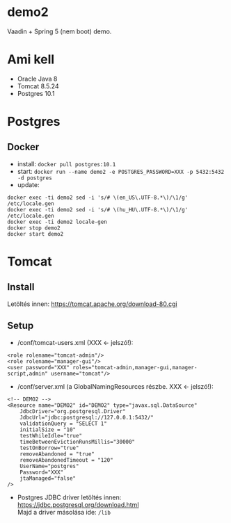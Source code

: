 demo2
==============

Vaadin + Spring 5 (nem boot) demo.

Ami kell
========
- Oracle Java 8
- Tomcat 8.5.24
- Postgres 10.1

Postgres
========

Docker
------
- install: ```docker pull postgres:10.1```
- start: ```docker run --name demo2 -e POSTGRES_PASSWORD=XXX -p 5432:5432 -d postgres```
- update:
```
docker exec -ti demo2 sed -i 's/# \(en_US\.UTF-8.*\)/\1/g' /etc/locale.gen
docker exec -ti demo2 sed -i 's/# \(hu_HU\.UTF-8.*\)/\1/g' /etc/locale.gen
docker exec -ti demo2 locale-gen
docker stop demo2
docker start demo2
```

Tomcat
======

Install
-------

Letöltés innen: https://tomcat.apache.org/download-80.cgi

Setup
-------

- /conf/tomcat-users.xml (XXX <- jelszó!):
```
<role rolename="tomcat-admin"/>
<role rolename="manager-gui"/>
<user password="XXX" roles="tomcat-admin,manager-gui,manager-script,admin" username="tomcat"/>
```
- /conf/server.xml (a GlobalNamingResources részbe. XXX <- jelszó!): 
```
<!-- DEMO2 -->
<Resource name="DEMO2" id="DEMO2" type="javax.sql.DataSource"
    JdbcDriver="org.postgresql.Driver"
    JdbcUrl="jdbc:postgresql://127.0.0.1:5432/"
    validationQuery = "SELECT 1"
    initialSize = "10"
    testWhileIdle="true"
    timeBetweenEvictionRunsMillis="30000"
    testOnBorrow="true"
    removeAbandoned = "true"
    removeAbandonedTimeout = "120"
    UserName="postgres"
    Password="XXX"
    jtaManaged="false"
/>
```
- Postgres JDBC driver letöltés innen: https://jdbc.postgresql.org/download.html
  <br/>Majd a driver másolása ide: ```/lib```
